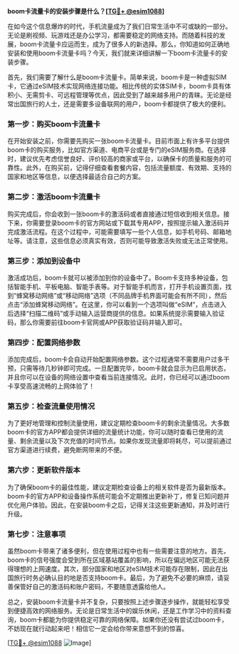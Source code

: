 **boom卡流量卡的安装步骤是什么？[[TG💪+ @esim1088](https://t.me/s/esim1088)]**

在如今这个信息爆炸的时代，手机流量成为了我们日常生活中不可或缺的一部分。无论是刷视频、玩游戏还是办公学习，都需要稳定的网络支持。而随着科技的发展，boom卡流量卡应运而生，成为了很多人的新选择。那么，你知道如何正确地安装和使用boom卡流量卡吗？今天，我们就来详细讲解一下boom卡流量卡的安装步骤。

首先，我们需要了解什么是boom卡流量卡。简单来说，boom卡是一种虚拟SIM卡，它通过eSIM技术实现网络连接功能。相比传统的实体SIM卡，boom卡具有体积小、无需剪卡、可远程管理等优点，因此受到了越来越多用户的青睐。无论是经常出国旅行的人士，还是需要多设备联网的用户，boom卡都提供了极大的便利。

### **第一步：购买boom卡流量卡**
在开始安装之前，你需要先购买一张boom卡流量卡。目前市面上有许多平台提供boom卡的购买服务，比如官方渠道、电商平台或是专门的eSIM服务商。在选择时，建议优先考虑信誉良好、评价较高的商家或平台，以确保卡的质量和服务的可靠性。此外，在购买前，记得仔细查看套餐内容，包括流量额度、有效期、支持的国家和地区等信息，以便选择最适合自己的方案。

### **第二步：激活boom卡流量卡**
购买完成后，你会收到一张boom卡的激活码或者直接通过短信收到相关信息。接下来，你需要登录boom卡的官方网站或下载其专用APP，按照提示输入激活码并完成激活流程。在这个过程中，可能需要填写一些个人信息，如手机号码、邮箱地址等。请注意，这些信息必须真实有效，否则可能导致激活失败或无法正常使用。

### **第三步：添加到设备中**
激活成功后，boom卡就可以被添加到你的设备中了。Boom卡支持多种设备，包括智能手机、平板电脑、智能手表等。对于智能手机而言，打开手机设置页面，找到“蜂窝移动网络”或“移动网络”选项（不同品牌手机界面可能会有所不同），然后点击“添加蜂窝移动网络”。在这里，你可以看到一个选项叫做“eSIM”，点击进入后选择“扫描二维码”或手动输入运营商提供的信息。如果系统提示需要输入验证码，那么你需要前往boom卡官网或APP获取验证码并输入即可。

### **第四步：配置网络参数**
添加完成后，boom卡会自动开始配置网络参数。这个过程通常不需要用户过多干预，只需等待几秒钟即可完成。一旦配置完毕，boom卡就会显示为已启用状态，并且你可以在设备的网络设置中查看当前连接情况。此时，你已经可以通过boom卡享受高速流畅的上网体验了！

### **第五步：检查流量使用情况**
为了更好地管理和控制流量使用，建议定期检查boom卡的剩余流量情况。大多数boom卡的官方APP都会提供详细的流量统计功能，你可以随时查看已使用的流量、剩余流量以及下次充值的时间节点。如果你发现流量即将耗尽，可以提前通过官方渠道进行续费，避免断网带来的不便。

### **第六步：更新软件版本**
为了确保boom卡的最佳性能，建议定期检查设备上的相关软件是否为最新版本。boom卡的官方APP和设备操作系统可能会不定期推出更新补丁，修复已知问题并优化用户体验。因此，在安装boom卡之后，记得关注这些更新通知，并及时进行升级。

### **第七步：注意事项**
虽然boom卡带来了诸多便利，但在使用过程中也有一些需要注意的地方。首先，boom卡的信号强度会受到所在区域基站覆盖的影响，所以在偏远地区可能无法获得理想的上网速度。其次，部分国家和地区对eSIM技术可能存在限制，因此在出国旅行时务必确认目的地是否支持boom卡。最后，为了避免不必要的麻烦，请妥善保管好自己的激活码和账户密码，不要随意透露给他人。

总之，安装boom卡流量卡并不复杂，只要按照上述步骤逐步操作，就能轻松享受到便捷高效的网络服务。无论是日常生活中的娱乐休闲，还是工作学习中的资料查询，boom卡都能为你提供稳定可靠的网络保障。如果你还没有尝试过boom卡，不妨现在就行动起来吧！相信它一定会给你带来意想不到的惊喜。

[[TG💪+ @esim1088](https://t.me/s/esim1088) ![Image](https://i.postimg.cc/4NQfJmqS/Snipaste-2025-05-13-00-14-12.png)]